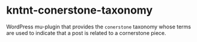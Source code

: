 # kntnt-conerstone-taxonomy
WordPress mu-plugin that provides the `conerstone` taxonomy whose terms are used to indicate that a post is related to a cornerstone piece.
